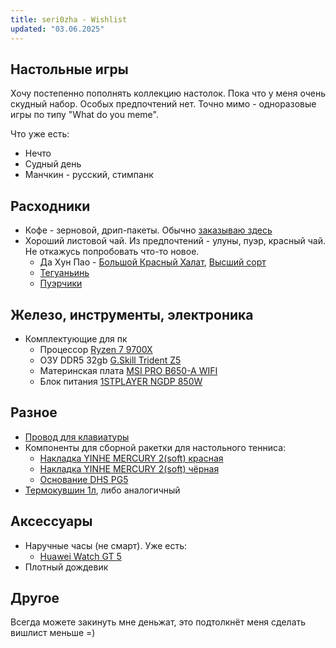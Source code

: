 ```yaml
---
title: seri0zha - Wishlist
updated: "03.06.2025"
---
```

## Настольные игры
Хочу постепенно пополнять коллекцию настолок. Пока что у меня очень скудный набор. Особых предпочтений нет. Точно мимо - одноразовые игры по типу "What do you meme".

Что уже есть:
- Нечто
- Судный день
- Манчкин - русский, стимпанк

## Расходники

- Кофе - зерновой, дрип-пакеты. Обычно [заказываю здесь](https://shop.tastycoffee.ru/)
- Хороший листовой чай. Из предпочтений - улуны, пуэр, красный чай. Не откажусь попробовать что-то новое.
  - Да Хун Пао - [Большой Красный Халат](https://artoftea.ru/oolong/dahongpao-1-sort), [Высший сорт](https://artoftea.ru/oolong/dahongpao-high-baking)
  - [Тегуаньинь](https://artoftea.ru/oolong/svetlye/teguanin-vysshiy-sort)
  - [Пуэрчики](https://artoftea.ru/puer)

## Железо, инструменты, электроника

- Комплектующие для пк
  - Процессор [Ryzen 7 9700X](https://market.yandex.ru/cc/6fsXSu)
  - ОЗУ DDR5 32gb [G.Skill Trident Z5](https://www.dns-shop.ru/product/c6ac4ce2bbcded20/operativnaa-pamat-gskill-trident-z5-rgb-f5-6000j3040f16gx2-tz5rk-32-gb/)
  - Материнская плата [MSI PRO B650-A WIFI](https://www.dns-shop.ru/product/87a19b005eafd9cb/materinskaa-plata-msi-pro-b650-a-wifi/)
  - Блок питания [1STPLAYER NGDP 850W](https://market.yandex.ru/cc/6vbK2N)
## Разное

- [Провод для клавиатуры](https://ozon.ru/t/gaMCjFy)
- Компоненты для сборной ракетки для настольного тенниса:
  - [Накладка YINHE MERCURY 2(soft) красная](https://ozon.ru/t/lQJm7gz)
  - [Накладка YINHE MERCURY 2(soft) чёрная](https://ozon.ru/t/iE8qBde)
  - [Основание DHS PG5](https://sl.aliexpress.ru/p?key=vse73bD)
- [Термокувшин 1л](https://ozon.ru/t/8U1ElKB), либо аналогичный

## Аксессуары

- Наручные часы (не смарт). Уже есть:
  - [Huawei Watch GT 5](https://market.yandex.ru/cc/6jAfuL)
- Плотный дождевик

## Другое
Всегда можете закинуть мне деньжат, это подтолкнёт меня сделать вишлист меньше =)